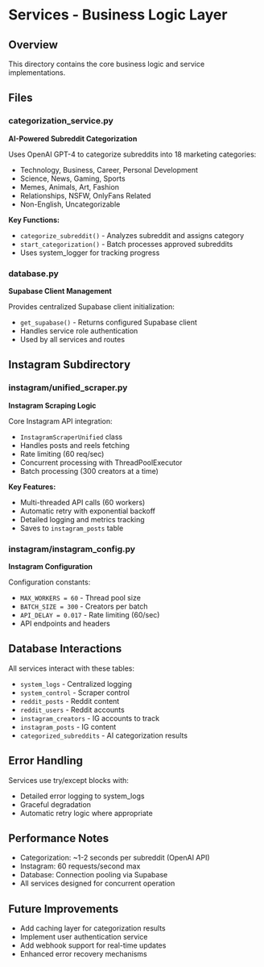 # Services - Business Logic Layer

## Overview
This directory contains the core business logic and service implementations.

## Files

### categorization_service.py
**AI-Powered Subreddit Categorization**

Uses OpenAI GPT-4 to categorize subreddits into 18 marketing categories:
- Technology, Business, Career, Personal Development
- Science, News, Gaming, Sports
- Memes, Animals, Art, Fashion
- Relationships, NSFW, OnlyFans Related
- Non-English, Uncategorizable

**Key Functions:**
- `categorize_subreddit()` - Analyzes subreddit and assigns category
- `start_categorization()` - Batch processes approved subreddits
- Uses system_logger for tracking progress

### database.py
**Supabase Client Management**

Provides centralized Supabase client initialization:
- `get_supabase()` - Returns configured Supabase client
- Handles service role authentication
- Used by all services and routes


## Instagram Subdirectory

### instagram/unified_scraper.py
**Instagram Scraping Logic**

Core Instagram API integration:
- `InstagramScraperUnified` class
- Handles posts and reels fetching
- Rate limiting (60 req/sec)
- Concurrent processing with ThreadPoolExecutor
- Batch processing (300 creators at a time)

**Key Features:**
- Multi-threaded API calls (60 workers)
- Automatic retry with exponential backoff
- Detailed logging and metrics tracking
- Saves to `instagram_posts` table

### instagram/instagram_config.py
**Instagram Configuration**

Configuration constants:
- `MAX_WORKERS = 60` - Thread pool size
- `BATCH_SIZE = 300` - Creators per batch
- `API_DELAY = 0.017` - Rate limiting (60/sec)
- API endpoints and headers

## Database Interactions

All services interact with these tables:
- `system_logs` - Centralized logging
- `system_control` - Scraper control
- `reddit_posts` - Reddit content
- `reddit_users` - Reddit accounts
- `instagram_creators` - IG accounts to track
- `instagram_posts` - IG content
- `categorized_subreddits` - AI categorization results

## Error Handling

Services use try/except blocks with:
- Detailed error logging to system_logs
- Graceful degradation
- Automatic retry logic where appropriate

## Performance Notes

- Categorization: ~1-2 seconds per subreddit (OpenAI API)
- Instagram: 60 requests/second max
- Database: Connection pooling via Supabase
- All services designed for concurrent operation

## Future Improvements

- Add caching layer for categorization results
- Implement user authentication service
- Add webhook support for real-time updates
- Enhanced error recovery mechanisms